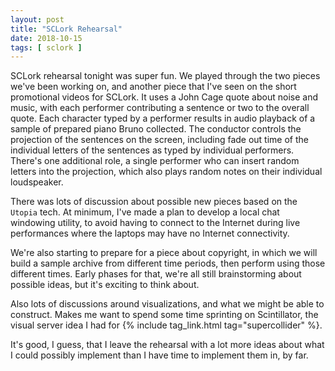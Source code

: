 ```yaml
---
layout: post
title: "SCLork Rehearsal"
date: 2018-10-15
tags: [ sclork ]
---
```


SCLork rehearsal tonight was super fun. We played through the two pieces we've
been working on, and another piece that I've seen on the short promotional
videos for SCLork. It uses a John Cage quote about noise and music, with each
performer contributing a sentence or two to the overall quote. Each character
typed by a performer results in audio playback of a sample of prepared piano
Bruno collected. The conductor controls the projection of the sentences on the
screen, including fade out time of the individual letters of the sentences as
typed by individual performers. There's one additional role, a single performer
who can insert random letters into the projection, which also plays random notes
on their individual loudspeaker.

There was lots of discussion about possible new pieces based on the `Utopia`
tech. At minimum, I've made a plan to develop a local chat windowing utility,
to avoid having to connect to the Internet during live performances where the
laptops may have no Internet connectivity.

We're also starting to prepare for a piece about copyright, in which we will
build a sample archive from different time periods, then perform using those
different times. Early phases for that, we're all still brainstorming about
possible ideas, but it's exciting to think about.

Also lots of discussions around visualizations, and what we might be able to
construct. Makes me want to spend some time sprinting on Scintillator, the
visual server idea I had for {% include tag_link.html tag="supercollider" %}.

It's good, I guess, that I leave the rehearsal with a lot more ideas about what
I could possibly implement than I have time to implement them in, by far.

